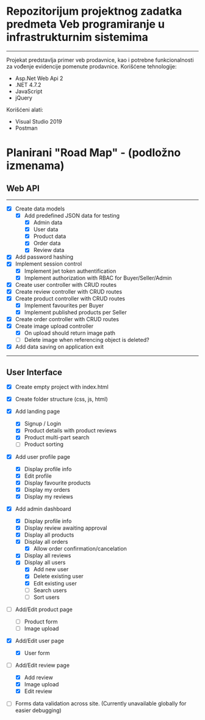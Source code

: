 # Repozitorijum projektnog zadatka predmeta Veb programiranje u infrastrukturnim sistemima
---
Projekat predstavlja primer veb prodavnice, kao i potrebne funkcionalnosti za vođenje evidencije pomenute prodavnice.
Korišćene tehnologije:
 - Asp.Net Web Api 2
 - .NET 4.7.2
 - JavaScript
 - jQuery

Korišćeni alati:
 - Visual Studio 2019
 - Postman

 # Planirani "Road Map" - (podložno izmenama)
 
 ## Web API

 ---

 - [X] Create data models
     - [X] Add predefined JSON data for testing
         - [X] Admin data
         - [X] User data
         - [X] Product data
         - [X] Order data
         - [X] Review data
 - [X] Add password hashing
 - [X] Implement session control
     - [X] Implement jwt token authentification
     - [X] Implement authorization with RBAC for Buyer/Seller/Admin
 - [X] Create user controller with CRUD routes
 - [X] Create review controller with CRUD routes
 - [X] Create product controller with CRUD routes
     - [X] Implement favourites per Buyer
     - [X] Implement published products per Seller
 - [X] Create order controller with CRUD routes
 - [X] Create image upload controller
     - [X] On upload should return image path
     - [ ] Delete image when referencing object is deleted?
 - [X] Add data saving on application exit

 ---
 ## User Interface
 - [X] Create empty project with index.html
 - [X] Create folder structure (css, js, html)
 - [X] Add landing page 
     - [X] Signup / Login 
     - [X] Product details with product reviews 
     - [X] Product multi-part search
     - [ ] Product sorting
 - [X] Add user profile page
     - [X] Display profile info
     - [X] Edit profile
     - [X] Display favourite products
     - [X] Display my orders
     - [X] Display my reviews
 - [X] Add admin dashboard
     - [X] Display profile info
     - [X] Display review awaiting approval
     - [X] Display all products
     - [X] Display all orders
        - [X] Allow order confirmation/cancelation
     - [X] Display all reviews
     - [X] Display all users
        - [X] Add new user
        - [X] Delete existing user
        - [X] Edit existing user
        - [ ] Search users
        - [ ] Sort users
 - [ ] Add/Edit product page
     - [ ] Product form
     - [ ] Image upload
 - [X] Add/Edit user page
     - [X] User form
 - [ ] Add/Edit review page
     - [X] Add review
     - [X] Image upload
     - [X] Edit review
 - [ ] Forms data validation across site. (Currently unavailable globally for easier debugging)
 
